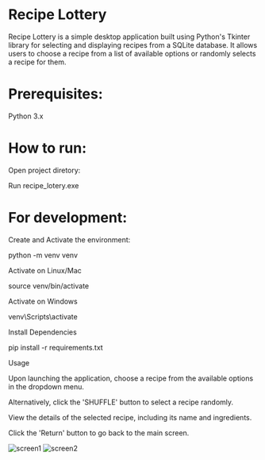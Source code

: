 # Recipe Lottery


Recipe Lottery is a simple desktop application built using Python's Tkinter library for selecting and displaying recipes from a SQLite database. It allows users to choose a recipe from a list of available options or randomly selects a recipe for them.

# Prerequisites:

Python 3.x

# How to run:

Open project diretory:

Run recipe_lotery.exe

# For development:

 Create and Activate the environment:


python -m venv venv   


 Activate on Linux/Mac


source venv/bin/activate 


  Activate on Windows


venv\Scripts\activate      



 Install Dependencies

pip install -r requirements.txt


Usage

Upon launching the application, choose a recipe from the available options in the dropdown menu.

Alternatively, click the 'SHUFFLE' button to select a recipe randomly.

View the details of the selected recipe, including its name and ingredients.

Click the 'Return' button to go back to the main screen.

![screen1](https://github.com/luanalouza/fast_recipe_lottery_GUI_Python_App/assets/95712511/477592f5-b82d-4aa1-a1bc-468471f45b75)
![screen2](https://github.com/luanalouza/fast_recipe_lottery_GUI_Python_App/assets/95712511/55dafbb7-a813-4a8f-92ce-cdce2d48c61e)
